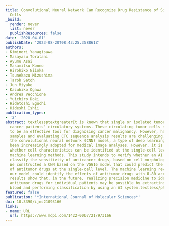 ```yaml
---
title: Convolutional Neural Network Can Recognize Drug Resistance of Single Cancer
  Cells
_build:
  render: never
  list: never
  publishResources: false
date: '2020-04-01'
publishDate: '2023-08-20T08:43:25.358861Z'
authors:
- Kiminori Yanagisawa
- Masayasu Toratani
- Ayumu Asai
- Masamitsu Konno
- Hirohiko Niioka
- Tsunekazu Mizushima
- Taroh Satoh
- Jun Miyake
- Kazuhiko Ogawa
- Andrea Vecchione
- Yuichiro Doki
- Hidetoshi Eguchi
- Hideshi Ishii
publication_types:
- '2'
abstract: textlessptextgreaterIt is known that single or isolated tumor cells enter
  cancer patients' circulatory systems. These circulating tumor cells (CTCs) are thought
  to be an effective tool for diagnosing cancer malignancy. However, handling CTC
  samples and evaluating CTC sequence analysis results are challenging. Recently,
  the convolutional neural network (CNN) model, a type of deep learning model, has
  been increasingly adopted for medical image analyses. However, it is controversial
  whether cell characteristics can be identified at the single-cell level by using
  machine learning methods. This study intends to verify whether an AI system could
  classify the sensitivity of anticancer drugs, based on cell morphology during culture.
  We constructed a CNN based on the VGG16 model that could predict the efficiency
  of antitumor drugs at the single-cell level. The machine learning revealed that
  our model could identify the effects of antitumor drugs with ̃0.80 accuracies. Our
  results show that, in the future, realizing precision medicine to identify effective
  antitumor drugs for individual patients may be possible by extracting CTCs from
  blood and performing classification by using an AI system.textless/ptextgreater
featured: false
publication: '*International Journal of Molecular Sciences*'
doi: 10.3390/ijms21093166
links:
- name: URL
  url: https://www.mdpi.com/1422-0067/21/9/3166
---
```


